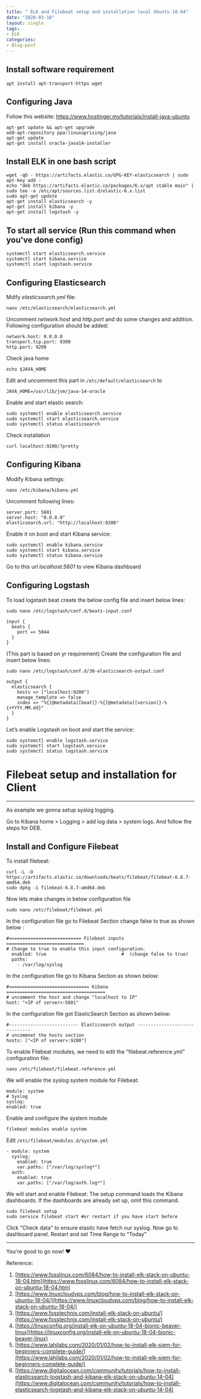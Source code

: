```yaml
---
title: " ELK and Filebeat setup and installation local Ubuntu 18.04"
date: "2020-03-18"
layout: single
tags:
- ELK
categories:
- Blog-post
---
```



## Install software requirement

``apt install apt-transport-https wget``

## Configuring Java

Follow this website: https://www.hostinger.my/tutorials/install-java-ubuntu

```
apt-get update && apt-get upgrade
add-apt-repository ppa:linuxuprising/java
apt-get update
apt-get install oracle-java14-installer
```

## Install ELK in one bash script
```
wget -qO - https://artifacts.elastic.co/GPG-KEY-elasticsearch | sudo apt-key add -
echo "deb https://artifacts.elastic.co/packages/6.x/apt stable main" | sudo tee -a /etc/apt/sources.list.d/elastic-6.x.list
sudo apt-get update
apt-get install elasticsearch -y
apt-get install kibana -y
apt-get install logstash -y
```

## To start all service (Run this command when you've done config)
```
systemctl start elasticsearch.service
systemctl start kibana.service
systemctl start logstash.service
```

## Configuring Elasticsearch

Mdify *elasticsearch.yml* file:

``nano /etc/elasticsearch/elasticsearch.yml``

Uncomment *network.host* and *http.port* and do some changes and addition. Following configuration should be added:
```
network.host: 0.0.0.0
transport.tcp.port: 9300
http.port: 9200
```

Check java home

``echo $JAVA_HOME``

Edit and uncomment this part in ``/etc/default/elasticsearch`` to

```
JAVA_HOME=/usr/lib/jvm/java-14-oracle
```

Enable and start elastic search:

```
sudo systemctl enable elasticsearch.service
sudo systemctl start elasticsearch.service
sudo systemctl status elasticsearch
```

Check installation

``curl localhost:9200/?pretty``

## Configuring Kibana

Modify Kibana settings:

``nano /etc/kibana/kibana.yml``

Uncomment following lines:
```
server.port: 5601
server.host: "0.0.0.0"
elasticsearch.url: "http://localhost:9200"
```

Enable it on boot and start Kibana service:

```
sudo systemctl enable kibana.service
sudo systemctl start kibana.service
sudo systemctl status kibana.service
```

Go to this url *localhost:5601* to view Kibana dashboard

## Configuring Logstash

To load logstash beat create the below config file and insert below lines:

``sudo nano /etc/logstash/conf.d/beats-input.conf``

```
input {
  beats {
    port => 5044
  }
}
```

(This part is based on yr requirement)
Create the configuration file and insert below lines:

``sudo nano /etc/logstash/conf.d/30-elasticsearch-output.conf``

```
output {
  elasticsearch {
    hosts => ["localhost:9200"]
    manage_template => false
    index => "%{[@metadata][beat]}-%{[@metadata][version]}-%{+YYYY.MM.dd}"
  }
}
```

Let’s enable Logstash on boot and start the service:

```
sudo systemctl enable logstash.service
sudo systemctl start logstash.service
sudo systemctl status logstash.service
```

# Filebeat setup and installation for Client

---

As example we gonna setup syslog logging.

Go to Kibana home > Logging > add log data > system logs. And follow the steps for DEB.

## Install and Configure Filebeat

To install filebeat:

```
curl -L -O https://artifacts.elastic.co/downloads/beats/filebeat/filebeat-6.8.7-amd64.deb
sudo dpkg -i filebeat-6.8.7-amd64.deb
```

Now lets make changes in below configuration file

``sudo nano /etc/filebeat/filebeat.yml``

In the configuration file go to Filebeat Section change false to true as shown below :
```
#=========================== Filebeat inputs =============================
# Change to true to enable this input configuration.
  enabled: true                            #  (change false to true)
  paths:
    - /var/log/syslog
```

In the configuration file go to Kibana Section as shown below:
```
#============================== Kibana =====================================
# uncomment the host and change "localhost to IP"
host: "<IP of server>:5601"
```

In the configuration file got ElasticSearch Section as shown below:
```
#-------------------------- Elasticsearch output ------------------------------
# uncommnet the hosts section
hosts: ["<IP of server>:9200"]
```

To enable Filebeat modules, we need to edit the “filebeat.reference.yml” configuration file:

``nano /etc/filebeat/filebeat.reference.yml``

We will enable the syslog system module for Filebeat:

```
module: system
# Syslog
syslog:
enabled: true
```

Enable and configure the system module
```
filebeat modules enable system
```
Edit ``/etc/filebeat/modules.d/system.yml``

```
- module: system
  syslog:
    enabled: true
    var.paths: ["/var/log/syslog*"]
  auth:
    enabled: true
    var.paths: ["/var/log/auth.log*"]
```

We will start and enable Filebeat:
The setup command loads the Kibana dashboards. If the dashboards are already set up, omit this command.

```
sudo filebeat setup
sudo service filebeat start #or restart if you have start before
```
Click "Check data" to ensure elastic have fetch our syslog. Now go to dashboard panel. Restart and set Time Range to "Today" 

---

You're good to go now! ❤️

Reference:
1. [https://www.fosslinux.com/6084/how-to-install-elk-stack-on-ubuntu-18-04.htm](https://www.fosslinux.com/6084/how-to-install-elk-stack-on-ubuntu-18-04.htm)
2. [https://www.linuxcloudvps.com/blog/how-to-install-elk-stack-on-ubuntu-18-04/](https://www.linuxcloudvps.com/blog/how-to-install-elk-stack-on-ubuntu-18-04/)
3. [https://www.fosstechnix.com/install-elk-stack-on-ubuntu/](https://www.fosstechnix.com/install-elk-stack-on-ubuntu/)
4. [https://linuxconfig.org/install-elk-on-ubuntu-18-04-bionic-beaver-linux](https://linuxconfig.org/install-elk-on-ubuntu-18-04-bionic-beaver-linux)
5. [https://www.lahilabs.com/2020/01/02/how-to-install-elk-siem-for-beginners-complete-guide/](https://www.lahilabs.com/2020/01/02/how-to-install-elk-siem-for-beginners-complete-guide/)
6. [https://www.digitalocean.com/community/tutorials/how-to-install-elasticsearch-logstash-and-kibana-elk-stack-on-ubuntu-14-04](https://www.digitalocean.com/community/tutorials/how-to-install-elasticsearch-logstash-and-kibana-elk-stack-on-ubuntu-14-04)
